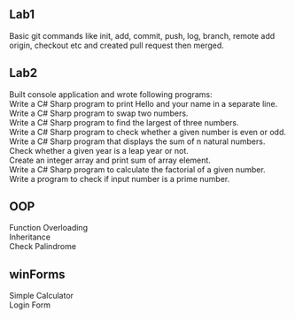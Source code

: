 ## Lab1
Basic git commands like init, add, commit, push, log, branch, remote add origin, checkout etc and created pull request then merged.

## Lab2
Built console application and wrote following programs: <br>
Write a C# Sharp program to print Hello and your name in a separate line. <br>
Write a C# Sharp program to swap two numbers. <br>
Write a C# Sharp program to find the largest of three numbers. <br>
Write a C# Sharp program to check whether a given number is even or odd. <br>
Write a C# Sharp program that displays the sum of n natural numbers. <br>
Check whether a given year is a leap year or not. <br>
Create an integer array and print sum of array element. <br>
Write a C# Sharp program to calculate the factorial of a given number. <br>
Write a program to check if input number is a prime number. <br>

## OOP
Function Overloading <br>
Inheritance <br>
Check Palindrome <br>

## winForms
Simple Calculator <br>
Login Form <br>